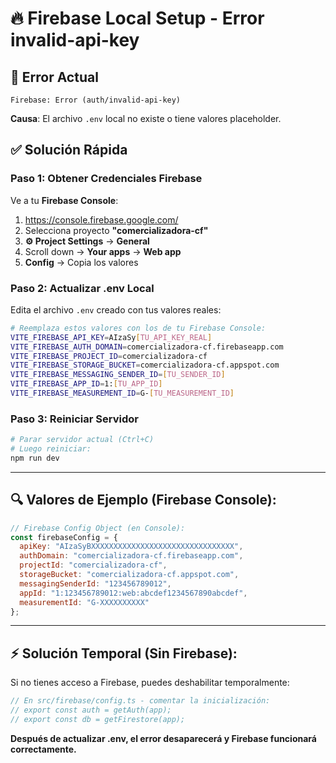 # 🔥 Firebase Local Setup - Error invalid-api-key

## 🚨 Error Actual
```
Firebase: Error (auth/invalid-api-key)
```

**Causa**: El archivo `.env` local no existe o tiene valores placeholder.

## ✅ Solución Rápida

### **Paso 1: Obtener Credenciales Firebase**

Ve a tu **Firebase Console**:
1. https://console.firebase.google.com/
2. Selecciona proyecto **"comercializadora-cf"**
3. **⚙️ Project Settings** → **General**
4. Scroll down → **Your apps** → **Web app**
5. **Config** → Copia los valores

### **Paso 2: Actualizar .env Local**

Edita el archivo `.env` creado con tus valores reales:

```bash
# Reemplaza estos valores con los de tu Firebase Console:
VITE_FIREBASE_API_KEY=AIzaSy[TU_API_KEY_REAL]
VITE_FIREBASE_AUTH_DOMAIN=comercializadora-cf.firebaseapp.com
VITE_FIREBASE_PROJECT_ID=comercializadora-cf
VITE_FIREBASE_STORAGE_BUCKET=comercializadora-cf.appspot.com
VITE_FIREBASE_MESSAGING_SENDER_ID=[TU_SENDER_ID]
VITE_FIREBASE_APP_ID=1:[TU_APP_ID]
VITE_FIREBASE_MEASUREMENT_ID=G-[TU_MEASUREMENT_ID]
```

### **Paso 3: Reiniciar Servidor**

```bash
# Parar servidor actual (Ctrl+C)
# Luego reiniciar:
npm run dev
```

---

## 🔍 **Valores de Ejemplo** (Firebase Console):

```javascript
// Firebase Config Object (en Console):
const firebaseConfig = {
  apiKey: "AIzaSyBXXXXXXXXXXXXXXXXXXXXXXXXXXXXXXXX",
  authDomain: "comercializadora-cf.firebaseapp.com",
  projectId: "comercializadora-cf",
  storageBucket: "comercializadora-cf.appspot.com",
  messagingSenderId: "123456789012",
  appId: "1:123456789012:web:abcdef1234567890abcdef",
  measurementId: "G-XXXXXXXXXX"
};
```

---

## ⚡ **Solución Temporal** (Sin Firebase):

Si no tienes acceso a Firebase, puedes deshabilitar temporalmente:

```typescript
// En src/firebase/config.ts - comentar la inicialización:
// export const auth = getAuth(app);
// export const db = getFirestore(app);
```

**Después de actualizar .env, el error desaparecerá y Firebase funcionará correctamente.**
